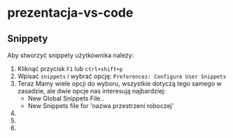 # prezentacja-vs-code

## Snippety

Aby stworzyć snippety użytkownika należy:
1. Kliknąć przycisk ``F1`` lub ``ctrl+shift+p``
2. Wpisać ``snippets`` i wybrać opcję: ``Preferences: Configure User Snippets``
3. Teraz Mamy wiele opcji do wyboru, wszystkie dotyczą tego samego w zasadzie, ale dwie opcje nas interesują najbardziej:
    - New Global Snippets File.. 
    - New Snippets file for \'nazwa przestrzeni roboczej\'
4.
5.
6.